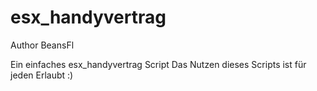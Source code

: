 # esx_handyvertrag
Author BeansFl

Ein einfaches esx_handyvertrag Script
Das Nutzen dieses Scripts ist für jeden Erlaubt :)

